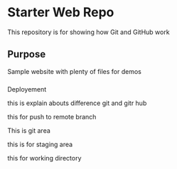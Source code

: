 # Starter Web Repo

This repository is for showing how Git and GitHub work

## Purpose

Sample website with plenty of files for demos

### 

Deployement

this is explain abouts difference git and gitr hub 

this for push to remote branch

This is git area

this is for staging area

this for working directory